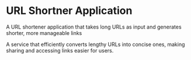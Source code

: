 # URL Shortner Application
A URL shortener application that takes long URLs as input and generates shorter, more manageable links   

 A service that efficiently converts lengthy URLs into concise ones, making sharing and accessing links easier for users.